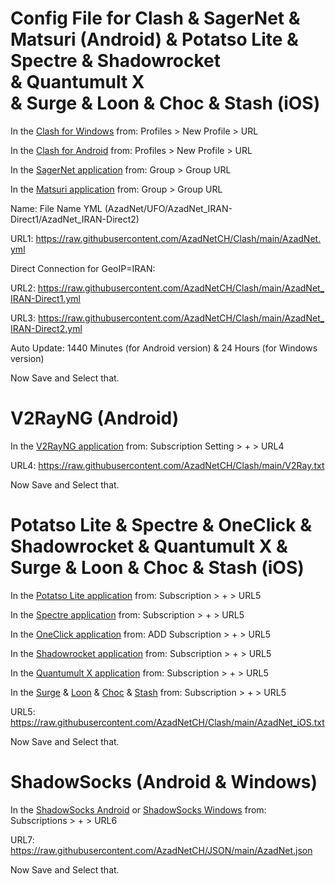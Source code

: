 # Config File for Clash & SagerNet & Matsuri (Android) & Potatso Lite & Spectre & Shadowrocket & Quantumult X & Surge & Loon & Choc & Stash (iOS)

In the [Clash for Windows](https://github.com/Fndroid/clash_for_windows_pkg/releases/latest) from:
Profiles > New Profile > URL

In the [Clash for Android](https://github.com/Kr328/ClashForAndroid/releases/latest) from:
Profiles > New Profile > URL

In the [SagerNet application](https://github.com/SagerNet/SagerNet/releases/latest) from:
Group > Group URL

In the [Matsuri application](https://github.com/Matsuridayo/Matsuri/releases/latest) from:
Group > Group URL

Name: File Name YML (AzadNet/UFO/AzadNet_IRAN-Direct1/AzadNet_IRAN-Direct2)

URL1: https://raw.githubusercontent.com/AzadNetCH/Clash/main/AzadNet.yml

Direct Connection for GeoIP=IRAN:

URL2: https://raw.githubusercontent.com/AzadNetCH/Clash/main/AzadNet_IRAN-Direct1.yml

URL3: https://raw.githubusercontent.com/AzadNetCH/Clash/main/AzadNet_IRAN-Direct2.yml

Auto Update:
1440 Minutes (for Android version)
&
24 Hours (for Windows version)

Now Save and Select that.

# V2RayNG (Android)
In the [V2RayNG application](https://play.google.com/store/apps/details?id=com.v2ray.ang) from:
Subscription Setting > + > URL4

URL4: https://raw.githubusercontent.com/AzadNetCH/Clash/main/V2Ray.txt

Now Save and Select that.


# Potatso Lite & Spectre & OneClick & Shadowrocket & Quantumult X & Surge & Loon & Choc & Stash (iOS)

In the [Potatso Lite application](https://apps.apple.com/us/app/potatso-lite/id1239860606) from:
Subscription > + > URL5

In the [Spectre application](https://apps.apple.com/us/app/spectre-vpn/id1508712998) from:
Subscription > + > URL5

In the [OneClick application](https://apps.apple.com/us/app/oneclick-safe-easy-fast/id1545555197) from:
ADD Subscription > + > URL5




In the [Shadowrocket application](https://apps.apple.com/us/app/shadowrocket/id932747118) from:
Subscription > + > URL5

In the [Quantumult X application](https://apps.apple.com/us/app/quantumult-x/id1443988620) from:
Subscription > + > URL5

In the [Surge](https://apps.apple.com/us/app/id1442620678) & [Loon](https://apps.apple.com/us/app/loon/id1373567447) & [Choc](https://apps.apple.com/us/app/choc/id1582542227) & [Stash](https://apps.apple.com/us/app/stash-proxy-utility/id1596063349) from:
Subscription > + > URL5

URL5: https://raw.githubusercontent.com/AzadNetCH/Clash/main/AzadNet_iOS.txt

Now Save and Select that.


# ShadowSocks (Android & Windows)

In the [ShadowSocks Android](https://play.google.com/store/apps/details?id=com.github.shadowsocks) or [ShadowSocks Windows](https://github.com/shadowsocks/shadowsocks-windows/releases/latest) from:
Subscriptions > + > URL6

URL7: https://raw.githubusercontent.com/AzadNetCH/JSON/main/AzadNet.json

Now Save and Select that.
